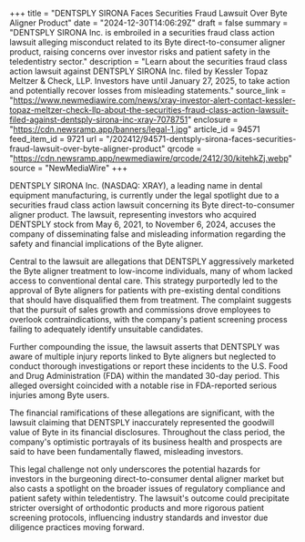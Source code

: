 +++
title = "DENTSPLY SIRONA Faces Securities Fraud Lawsuit Over Byte Aligner Product"
date = "2024-12-30T14:06:29Z"
draft = false
summary = "DENTSPLY SIRONA Inc. is embroiled in a securities fraud class action lawsuit alleging misconduct related to its Byte direct-to-consumer aligner product, raising concerns over investor risks and patient safety in the teledentistry sector."
description = "Learn about the securities fraud class action lawsuit against DENTSPLY SIRONA Inc. filed by Kessler Topaz Meltzer & Check, LLP. Investors have until January 27, 2025, to take action and potentially recover losses from misleading statements."
source_link = "https://www.newmediawire.com/news/xray-investor-alert-contact-kessler-topaz-meltzer-check-llp-about-the-securities-fraud-class-action-lawsuit-filed-against-dentsply-sirona-inc-xray-7078751"
enclosure = "https://cdn.newsramp.app/banners/legal-1.jpg"
article_id = 94571
feed_item_id = 9721
url = "/202412/94571-dentsply-sirona-faces-securities-fraud-lawsuit-over-byte-aligner-product"
qrcode = "https://cdn.newsramp.app/newmediawire/qrcode/2412/30/kitehkZj.webp"
source = "NewMediaWire"
+++

<p>DENTSPLY SIRONA Inc. (NASDAQ: XRAY), a leading name in dental equipment manufacturing, is currently under the legal spotlight due to a securities fraud class action lawsuit concerning its Byte direct-to-consumer aligner product. The lawsuit, representing investors who acquired DENTSPLY stock from May 6, 2021, to November 6, 2024, accuses the company of disseminating false and misleading information regarding the safety and financial implications of the Byte aligner.</p><p>Central to the lawsuit are allegations that DENTSPLY aggressively marketed the Byte aligner treatment to low-income individuals, many of whom lacked access to conventional dental care. This strategy purportedly led to the approval of Byte aligners for patients with pre-existing dental conditions that should have disqualified them from treatment. The complaint suggests that the pursuit of sales growth and commissions drove employees to overlook contraindications, with the company's patient screening process failing to adequately identify unsuitable candidates.</p><p>Further compounding the issue, the lawsuit asserts that DENTSPLY was aware of multiple injury reports linked to Byte aligners but neglected to conduct thorough investigations or report these incidents to the U.S. Food and Drug Administration (FDA) within the mandated 30-day period. This alleged oversight coincided with a notable rise in FDA-reported serious injuries among Byte users.</p><p>The financial ramifications of these allegations are significant, with the lawsuit claiming that DENTSPLY inaccurately represented the goodwill value of Byte in its financial disclosures. Throughout the class period, the company's optimistic portrayals of its business health and prospects are said to have been fundamentally flawed, misleading investors.</p><p>This legal challenge not only underscores the potential hazards for investors in the burgeoning direct-to-consumer dental aligner market but also casts a spotlight on the broader issues of regulatory compliance and patient safety within teledentistry. The lawsuit's outcome could precipitate stricter oversight of orthodontic products and more rigorous patient screening protocols, influencing industry standards and investor due diligence practices moving forward.</p>